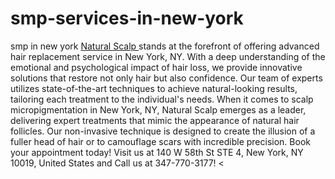 # smp-services-in-new-york
smp in new york
<a href="https://g.page/r/CUDz3KanoDlhEBM">Natural Scalp </a>
stands at the forefront of offering advanced hair replacement service in New York, NY. With a deep understanding of the emotional and psychological impact of hair loss, we provide innovative solutions that restore not only hair but also confidence. Our team of experts utilizes state-of-the-art techniques to achieve natural-looking results, tailoring each treatment to the individual's needs. When it comes to scalp micropigmentation in New York, NY, Natural Scalp emerges as a leader, delivering expert treatments that mimic the appearance of natural hair follicles. Our non-invasive technique is designed to create the illusion of a fuller head of hair or to camouflage scars with incredible precision. Book your appointment today! Visit us at 140 W 58th St STE 4, New York, NY 10019, United States and Call us at 347-770-3177!
<
